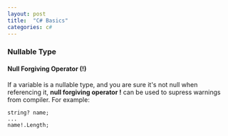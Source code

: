 ```yaml
---
layout: post
title:  "C# Basics"
categories: c#
---
```


### Nullable Type

#### Null Forgiving Operator (!)
If a variable is a nullable type, and you are sure it's not null when referencing it, **null forgiving operator !** can be used to supress warnings from compiler. For example:
```
string? name;
...
name!.Length;
```
